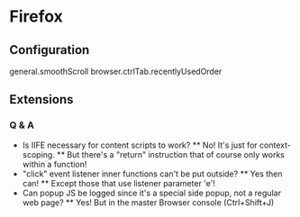 # Firefox

## Configuration

general.smoothScroll
browser.ctrlTab.recentlyUsedOrder

## Extensions

### Q & A

* Is IIFE necessary for content scripts to work?
 ** No! It's just for context-scoping.
 ** But there's a "return" instruction that of course only works within a function!
* "click" event listener inner functions can't be put outside?
 ** Yes then can!
 ** Except those that use listener parameter 'e'!
* Can popup JS be logged since it's a special side popup, not a regular web page?
 ** Yes! But in the master Browser console (Ctrl+Shift+J)